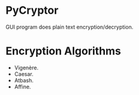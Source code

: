 # PyCryptor
GUI program does plain text encryption/decryption.

# Encryption Algorithms
* Vigenère.
* Caesar.
* Atbash.
* Affine.
